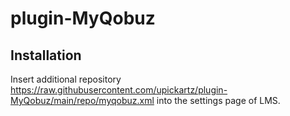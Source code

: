 # plugin-MyQobuz
## Installation
Insert additional  repository  
    https://raw.githubusercontent.com/upickartz/plugin-MyQobuz/main/repo/myqobuz.xml
into the settings page of LMS.
